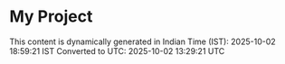 # My Project

This content is dynamically generated in Indian Time (IST): 2025-10-02 18:59:21 IST
Converted to UTC: 2025-10-02 13:29:21 UTC

